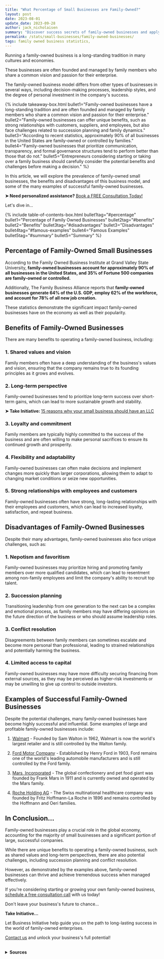 ```yaml
---
title: "What Percentage of Small Businesses are Family-Owned?"
layout: post
date: 2023-08-01
update_date: 2023-09-28
author: jack_nicholaisen
summary: "Discover success secrets of family-owned businesses and apply insights for smarter decisions and improved growth in your venture."
permalink: /stats/small-businesses/family-owned-businesses/
tags: family owned business statistics, 
---
```


Running a family-owned business is a long-standing tradition in many cultures and economies. 

These businesses are often founded and managed by family members who share a common vision and passion for their enterprise. 

The family-owned business model differs from other types of businesses in several ways, including decision-making processes, leadership styles, and the degree of personal investment in the company's success. 

{% include takeaway-box.html bullet1="Family-owned businesses have a long-standing tradition and are often founded and managed by family members who share a common vision and passion for their enterprise." bullet2="Family-owned businesses can offer unique benefits, such as strong relationships with customers, suppliers, and employees, but also face challenges related to succession planning and family dynamics." bullet3="According to recent statistics, approximately 90% of all businesses in the United States are family-owned or controlled by families." bullet4="Family-owned businesses that prioritize communication, transparency, and formal governance structures tend to perform better than those that do not." bullet5="Entrepreneurs considering starting or taking over a family business should carefully consider the potential benefits and challenges before making a decision." %}

In this article, we will explore the prevalence of family-owned small businesses, the benefits and disadvantages of this business model, and some of the many examples of successful family-owned businesses.

<p><b>➤ Need personalized assistance? </b> <a href="https://calendly.com/businessinitiative/30-minute-consultation-call" target="_blank"> Book a FREE Consultation Today!</a></p>

Let's dive in...
<a id="percentage"> 

{% include table-of-contents-box.html bullet1tag="#percentage" bullet1="Percentage of Family Owned Businesses" bullet2tag="#benefits" bullet2="Benefits" bullet3tag="#disadvantages" bullet3="Disadvantages" bullet4tag="#famous-examples" bullet4="Famous Examples" bullet5tag="#summary" bullet5="Summary" %}

## Percentage of Family-Owned Small Businesses

According to the Family Owned Business Institute at Grand Valley State University, **family-owned businesses account for approximately 90% of all businesses in the United States, and 35% of Fortune 500 companies are family-owned or controlled.**

Additionally, The Family Business Alliance reports that **family-owned businesses generate 64% of the U.S. GDP, employ 62% of the workforce, and account for 78% of all new job creation.** 
<a id="benefits"> 

These statistics demonstrate the significant impact family-owned businesses have on the economy as well as their popularity.

## Benefits of Family-Owned Businesses

There are many benefits to operating a family-owned business, including:

### 1. Shared values and vision

Family members often have a deep understanding of the business's values and vision, ensuring that the company remains true to its founding principles as it grows and evolves.

### 2. Long-term perspective

Family-owned businesses tend to prioritize long-term success over short-term gains, which can lead to more sustainable growth and stability.

<p><b>➤ Take Initiative: </b> <a href="https://www.businessinitiative.org/llc/benefits-for-small-businesses/" target="_blank"> 15 reasons why your small business should have an LLC</a></p>

### 3. Loyalty and commitment

Family members are typically highly committed to the success of the business and are often willing to make personal sacrifices to ensure its continued growth and prosperity.

### 4. Flexibility and adaptability

Family-owned businesses can often make decisions and implement changes more quickly than larger corporations, allowing them to adapt to changing market conditions or seize new opportunities.
<a id="disadvantages"> 

### 5. Strong relationships with employees and customers

Family-owned businesses often have strong, long-lasting relationships with their employees and customers, which can lead to increased loyalty, satisfaction, and repeat business.

## Disadvantages of Family-Owned Businesses

Despite their many advantages, family-owned businesses also face unique challenges, such as:

### 1. Nepotism and favoritism

Family-owned businesses may prioritize hiring and promoting family members over more qualified candidates, which can lead to resentment among non-family employees and limit the company's ability to recruit top talent.

### 2. Succession planning

Transitioning leadership from one generation to the next can be a complex and emotional process, as family members may have differing opinions on the future direction of the business or who should assume leadership roles.

### 3. Conflict resolution

Disagreements between family members can sometimes escalate and become more personal than professional, leading to strained relationships and potentially harming the business.
<a id="famous-examples"> 

### 4. Limited access to capital

Family-owned businesses may have more difficulty securing financing from external sources, as they may be perceived as higher-risk investments or may be unwilling to give up control to outside investors.

## Examples of Successful Family-Owned Businesses

Despite the potential challenges, many family-owned businesses have become highly successful and influential. Some examples of large and profitable family-owned businesses include:

1.  [Walmart](https://www.walmart.com/) - Founded by Sam Walton in 1962, Walmart is now the world's largest retailer and is still controlled by the Walton family.

2.  [Ford Motor Company](https://www.ford.com/) - Established by Henry Ford in 1903, Ford remains one of the world's leading automobile manufacturers and is still controlled by the Ford family.

3.  [Mars, Incorporated](https://www.mars.com/) - The global confectionery and pet food giant was founded by Frank Mars in 1911 and is currently owned and operated by the Mars family.
<a id="summary"> 

4.  [Roche Holding AG](https://www.roche.com/) - The Swiss multinational healthcare company was founded by Fritz Hoffmann-La Roche in 1896 and remains controlled by the Hoffmann and Oeri families.

## In Conclusion...

Family-owned businesses play a crucial role in the global economy, accounting for the majority of small businesses and a significant portion of large, successful companies. 

While there are unique benefits to operating a family-owned business, such as shared values and long-term perspectives, there are also potential challenges, including succession planning and conflict resolution. 

However, as demonstrated by the examples above, family-owned businesses can thrive and achieve tremendous success when managed effectively.

If you're considering starting or growing your own family-owned business, [schedule a free consultation call](https://calendly.com/businessinitiative/30-minute-consultation-call) with us today!

Don't leave your business's future to chance...

**Take Initiative...**

Let Business Initiative help guide you on the path to long-lasting success in the world of family-owned enterprises.

[Contact us](https://www.businessinitiative.org/contact/) and unlock your business's full potential!

<script async data-uid="0625212ce2" src="https://adept-hustler-4565.ck.page/0625212ce2/index.js"></script>

<br>
<details>
<summary><b>Sources</b></summary>
<br>
<p>
Please note that these sources provide valuable insights into the prevalence, benefits, and challenges of family-owned businesses, as well as examples of successful family-owned companies. 
</p>
<p>
It is essential to consult multiple sources for an accurate understanding of this complex topic and to stay up-to-date with the latest research and trends in the field.
</p>
<ul>
    <li>Family Owned Business Institute at Grand Valley State University: <a href="https://www.gvsu.edu/fobi/family-owned-business-facts-25.htm">Family-Owned Business Facts</a></li>
    <li>Family Business Alliance: <a href="https://familybusinessalliance.com/family-business-statistics/">Family Business Statistics</a></li>
    <li>Conway Center for Family Business: <a href="https://www.familybusinesscenter.com/resources/family-business-facts/">Family Business Facts</a></li>
    <li>Forbes: <a href="https://www.forbes.com/sites/niallmccarthy/2016/11/23/the-worlds-largest-family-owned-businesses-infographic/?sh=4a5f8d7e4c7b">The World's Largest Family-Owned Businesses</a></li>
</ul>
</details>

